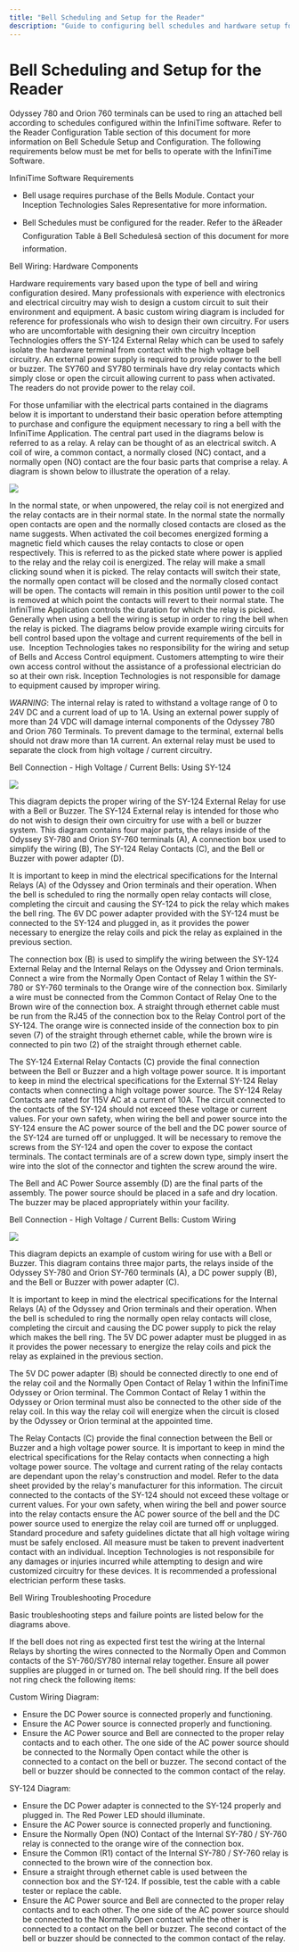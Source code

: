 ```yaml
---
title: "Bell Scheduling and Setup for the Reader"
description: "Guide to configuring bell schedules and hardware setup for Odyssey 780 and Orion 760 terminals using InfiniTime software."
---
```


# Bell Scheduling and Setup for the Reader

Odyssey 780 and Orion 760 terminals can be used to ring an attached bell according to schedules configured within the InfiniTime software. Refer to the Reader Configuration Table section of this document for more information on Bell Schedule Setup and Configuration. The following requirements below must be met for bells to operate with the InfiniTime Software.

InfiniTime Software Requirements

- Bell usage requires purchase of the Bells Module. Contact your Inception Technologies Sales Representative for more information.

- Bell Schedules must be configured for the reader. Refer to the âReader Configuration Table â Bell Schedulesâ section of this document for more information.

Bell Wiring: Hardware Components

Hardware requirements vary based upon the type of bell and wiring configuration desired. Many professionals with experience with electronics and electrical circuitry may wish to design a custom circuit to suit their environment and equipment. A basic custom wiring diagram is included for reference for professionals who wish to design their own circuitry. For users who are uncomfortable with designing their own circuitry Inception Technologies offers the SY-124 External Relay which can be used to safely isolate the hardware terminal from contact with the high voltage bell circuitry. An external power supply is required to provide power to the bell or buzzer. The SY760 and SY780 terminals have dry relay contacts which simply close or open the circuit allowing current to pass when activated. The readers do not provide power to the relay coil.

For those unfamiliar with the electrical parts contained in the diagrams below it is important to understand their basic operation before attempting to purchase and configure the equipment necessary to ring a bell with the InfiniTime Application. The central part used in the diagrams below is referred to as a relay. A relay can be thought of as an electrical switch. A coil of wire, a common contact, a normally closed (NC) contact, and a normally open (NO) contact are the four basic parts that comprise a relay. A diagram is shown below to illustrate the operation of a relay.

![](/img/RelayDiagram.gif)

In the normal state, or when unpowered, the relay coil is not energized and the relay contacts are in their normal state. In the normal state the normally open contacts are open and the normally closed contacts are closed as the name suggests. When activated the coil becomes energized forming a magnetic field which causes the relay contacts to close or open respectively. This is referred to as the picked state where power is applied to the relay and the relay coil is energized. The relay will make a small clicking sound when it is picked. The relay contacts will switch their state, the normally open contact will be closed and the normally closed contact will be open. The contacts will remain in this position until power to the coil is removed at which point the contacts will revert to their normal state. The InfiniTime Application controls the duration for which the relay is picked. Generally when using a bell the wiring is setup in order to ring the bell when the relay is picked. The diagrams below provide example wiring circuits for bell control based upon the voltage and current requirements of the bell in use.  Inception Technologies takes no responsibility for the wiring and setup of Bells and Access Control equipment. Customers attempting to wire their own access control without the assistance of a professional electrician do so at their own risk. Inception Technologies is not responsible for damage to equipment caused by improper wiring.

_WARNING_: The internal relay is rated to withstand a voltage range of 0 to 24V DC and a current load of up to 1A. Using an external power supply of more than 24 VDC will damage internal components of the Odyssey 780 and Orion 760 Terminals. To prevent damage to the terminal, external bells should not draw more than 1A current. An external relay must be used to separate the clock from high voltage / current circuitry.

Bell Connection - High Voltage / Current Bells: Using SY-124

![](/img/BellwCustomWiring.gif)

This diagram depicts the proper wiring of the SY-124 External Relay for use with a Bell or Buzzer. The SY-124 External relay is intended for those who do not wish to design their own circuitry for use with a bell or buzzer system. This diagram contains four major parts, the relays inside of the Odyssey SY-780 and Orion SY-760 terminals (A), A connection box used to simplify the wiring (B), The SY-124 Relay Contacts (C), and the Bell or Buzzer with power adapter (D).

It is important to keep in mind the electrical specifications for the Internal Relays (A) of the Odyssey and Orion terminals and their operation. When the bell is scheduled to ring the normally open relay contacts will close, completing the circuit and causing the SY-124 to pick the relay which makes the bell ring. The 6V DC power adapter provided with the SY-124 must be connected to the SY-124 and plugged in, as it provides the power necessary to energize the relay coils and pick the relay as explained in the previous section.

The connection box (B) is used to simplify the wiring between the SY-124 External Relay and the Internal Relays on the Odyssey and Orion terminals. Connect a wire from the Normally Open Contact of Relay 1 within the SY-780 or SY-760 terminals to the Orange wire of the connection box. Similarly a wire must be connected from the Common Contact of Relay One to the Brown wire of the connection box. A straight through ethernet cable must be run from the RJ45 of the connection box to the Relay Control port of the SY-124. The orange wire is connected inside of the connection box to pin seven (7) of the straight through ethernet cable, while the brown wire is connected to pin two (2) of the straight through ethernet cable.

The SY-124 External Relay Contacts (C) provide the final connection between the Bell or Buzzer and a high voltage power source. It is important to keep in mind the electrical specifications for the External SY-124 Relay contacts when connecting a high voltage power source. The SY-124 Relay Contacts are rated for 115V AC at a current of 10A. The circuit connected to the contacts of the SY-124 should not exceed these voltage or current values. For your own safety, when wiring the bell and power source into the SY-124 ensure the AC power source of the bell and the DC power source of the SY-124 are turned off or unplugged. It will be necessary to remove the screws from the SY-124 and open the cover to expose the contact terminals. The contact terminals are of a screw down type, simply insert the wire into the slot of the connector and tighten the screw around the wire.

The Bell and AC Power Source assembly (D) are the final parts of the assembly. The power source should be placed in a safe and dry location. The buzzer may be placed appropriately within your facility.

Bell Connection - High Voltage / Current Bells: Custom Wiring

![](/img/BellwCustomWiring.gif)

This diagram depicts an example of custom wiring for use with a Bell or Buzzer. This diagram contains three major parts, the relays inside of the Odyssey SY-780 and Orion SY-760 terminals (A), a DC power supply (B), and the Bell or Buzzer with power adapter (C).

It is important to keep in mind the electrical specifications for the Internal Relays (A) of the Odyssey and Orion terminals and their operation. When the bell is scheduled to ring the normally open relay contacts will close, completing the circuit and causing the DC power supply to pick the relay which makes the bell ring. The 5V DC power adapter must be plugged in as it provides the power necessary to energize the relay coils and pick the relay as explained in the previous section.

The 5V DC power adapter (B) should be connected directly to one end of the relay coil and the Normally Open Contact of Relay 1 within the InfiniTime Odyssey or Orion terminal. The Common Contact of Relay 1 within the Odyssey or Orion terminal must also be connected to the other side of the relay coil. In this way the relay coil will energize when the circuit is closed by the Odyssey or Orion terminal at the appointed time.

The Relay Contacts (C) provide the final connection between the Bell or Buzzer and a high voltage power source. It is important to keep in mind the electrical specifications for the Relay contacts when connecting a high voltage power source. The voltage and current rating of the relay contacts are dependant upon the relay's construction and model. Refer to the data sheet provided by the relay's manufacturer for this information. The circuit connected to the contacts of the SY-124 should not exceed these voltage or current values. For your own safety, when wiring the bell and power source into the relay contacts ensure the AC power source of the bell and the DC power source used to energize the relay coil are turned off or unplugged. Standard procedure and safety guidelines dictate that all high voltage wiring must be safely enclosed. All measure must be taken to prevent inadvertent contact with an individual. Inception Technologies is not responsibile for any damages or injuries incurred while attempting to design and wire customized circuitry for these devices. It is recommended a professional electrician perform these tasks.

Bell Wiring Troubleshooting Procedure

Basic troubleshooting steps and failure points are listed below for the diagrams above.

If the bell does not ring as expected first test the wiring at the Internal Relays by shorting the wires connected to the Normally Open and Common contacts of the SY-760/SY780 internal relay together. Ensure all power supplies are plugged in or turned on. The bell should ring. If the bell does not ring check the following items:

Custom Wiring Diagram:

- Ensure the DC Power source is connected properly and functioning.
- Ensure the AC Power source is connected properly and functioning.
- Ensure the AC Power source and Bell are connected to the proper relay contacts and to each other. The one side of the AC power source should be connected to the Normally Open contact while the other is connected to a contact on the bell or buzzer. The second contact of the bell or buzzer should be connected to the common contact of the relay.

SY-124 Diagram:

- Ensure the DC Power adapter is connected to the SY-124 properly and plugged in. The Red Power LED should illuminate.
- Ensure the AC Power source is connected properly and functioning.
- Ensure the Normally Open (NO) Contact of the Internal SY-780 / SY-760 relay is connected to the orange wire of the connection box.
- Ensure the Common (R1) contact of the Internal SY-780 / SY-760 relay is connected to the brown wire of the connection box.
- Ensure a straight through ethernet cable is used between the connection box and the SY-124. If possible, test the cable with a cable tester or replace the cable.
- Ensure the AC Power source and Bell are connected to the proper relay contacts and to each other. The one side of the AC power source should be connected to the Normally Open contact while the other is connected to a contact on the bell or buzzer. The second contact of the bell or buzzer should be connected to the common contact of the relay.

